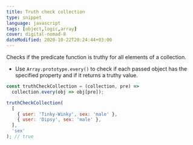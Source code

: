 ```yaml
---
title: Truth check collection
type: snippet
language: javascript
tags: [object,logic,array]
cover: digital-nomad-8
dateModified: 2020-10-22T20:24:44+03:00
---
```


Checks if the predicate function is truthy for all elements of a collection.

- Use `Array.prototype.every()` to check if each passed object has the specified property and if it returns a truthy value.

```js
const truthCheckCollection = (collection, pre) =>
  collection.every(obj => obj[pre]);
```

```js
truthCheckCollection(
  [
    { user: 'Tinky-Winky', sex: 'male' },
    { user: 'Dipsy', sex: 'male' },
  ],
  'sex'
); // true
```
